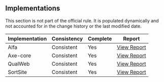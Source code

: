 ## Implementations

This section is not part of the official rule. It is populated dynamically and 
not accounted for in the change history or the last modified date.

| Implementation | Consistency          | Complete | Report
|----------------|----------------------|----------|-------------
| Alfa           | Consistent           | Yes      | [View Report](https://act-rules.github.io/implementation/alfa#id-m6b1q3)
| Axe-core       | Consistent           | Yes      | [View Report](https://act-rules.github.io/implementation/axe-core#id-m6b1q3)
| QualWeb        | Consistent           | Yes      | [View Report](https://act-rules.github.io/implementation/qualweb#id-m6b1q3)
| SortSite       | Consistent           | Yes      | [View Report](https://act-rules.github.io/implementation/sortsite#id-m6b1q3)
